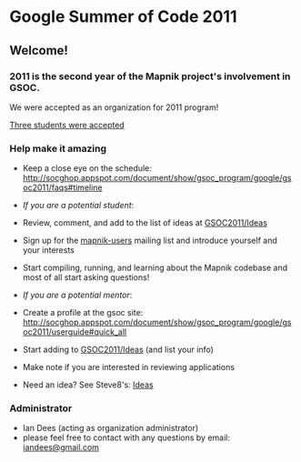 # Google Summer of Code 2011

## Welcome!

### 2011 is the second year of the Mapnik project's involvement in GSOC.

We were accepted as an organization for 2011 program!

[Three students were accepted](http://mapnik.org/news/2011/apr/25/three_students_mapnik_gsoc_2011/)

### Help make it amazing

 * Keep a close eye on the schedule: http://socghop.appspot.com/document/show/gsoc_program/google/gsoc2011/faqs#timeline 

 *  *If you are a potential student*:
  * Review, comment, and add to the list of ideas at [GSOC2011/Ideas](GSOC2011_Ideas)
  * Sign up for the [mapnik-users](http://lists.berlios.de/mailman/listinfo/mapnik-users) mailing list and introduce yourself and your interests
  * Start compiling, running, and learning about the Mapnik codebase and most of all start asking questions!

 * *If you are a potential mentor*:
  * Create a profile at the gsoc site: http://socghop.appspot.com/document/show/gsoc_program/google/gsoc2011/userguide#quick_all
  * Start adding to [GSOC2011/Ideas](GSOC2011_Ideas) (and list your info)
  * Make note if you are interested in reviewing applications
  * Need an idea? See Steve8's: [Ideas](Ideas)

### Administrator

 * Ian Dees (acting as organization administrator)
  * please feel free to contact with any questions by email: iandees@gmail.com

